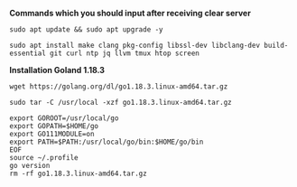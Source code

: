 **Commands which you should input after receiving clear server**

```sudo apt update && sudo apt upgrade -y```

```sudo apt install make clang pkg-config libssl-dev libclang-dev build-essential git curl ntp jq llvm tmux htop screen```

**Installation Goland 1.18.3**

`wget https://golang.org/dl/go1.18.3.linux-amd64.tar.gz`

`sudo tar -C /usr/local -xzf go1.18.3.linux-amd64.tar.gz`

```
export GOROOT=/usr/local/go
export GOPATH=$HOME/go
export GO111MODULE=on
export PATH=$PATH:/usr/local/go/bin:$HOME/go/bin
EOF
source ~/.profile
go version
rm -rf go1.18.3.linux-amd64.tar.gz
